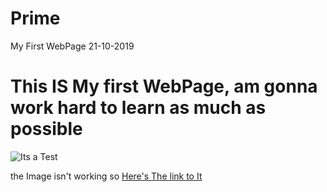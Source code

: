# Prime
My First WebPage 21-10-2019
<h1>This IS My first WebPage, am gonna work hard to learn as much as possible</h1>
<img scr="https://external-content.duckduckgo.com/iu/?u=http%3A%2F%2F9buz.com%2Fcontent%2Fuploads%2Fimages%2FNovember2014%2FWork_hard_in_silence_let_your_success_make_the_noise_quote_9buz.jpg&f=1&nofb=1" alt="Its a Test">
<p>the Image isn't working so <a href="https://external-content.duckduckgo.com/iu/?u=http%3A%2F%2F9buz.com%2Fcontent%2Fuploads%2Fimages%2FNovember2014%2FWork_hard_in_silence_let_your_success_make_the_noise_quote_9buz.jpg&f=1&nofb=1">Here's The link to It</a></p>
